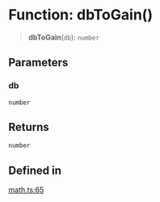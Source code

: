 # Function: dbToGain()

> **dbToGain**(`db`): `number`

## Parameters

### db

`number`

## Returns

`number`

## Defined in

[math.ts:65](https://github.com/m1m0zzz/tremolo-ui/blob/7d11785da2668f64368eae498b8e04db28c30096/packages/functions/src/math.ts#L65)
